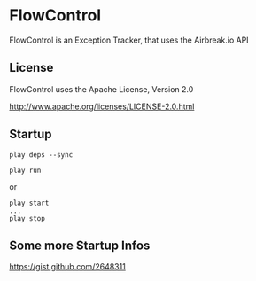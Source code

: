 FlowControl
===========

FlowControl is an Exception Tracker, that uses the Airbreak.io API


## License

FlowControl uses the Apache License, Version 2.0

http://www.apache.org/licenses/LICENSE-2.0.html


## Startup

    play deps --sync

    play run

or

    play start
    ...
    play stop

## Some more Startup Infos

https://gist.github.com/2648311

